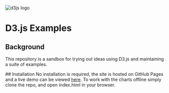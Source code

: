 ![d3js logo](https://github.com/richardadalton/d3examples/blob/gh-pages/resources/d3logo.png?raw=true)

# D3.js Examples

## Background
This repository is a sandbox for trying out ideas using D3.js and maintaining a suite of examples.

## Installation
No installation is required, the site is hosted on GitHub Pages and a live demo can be viewed [here](http://richardadalton.github.io/d3examples/). To work with the charts offline simply clone the repo, and open index.html in your browser.
